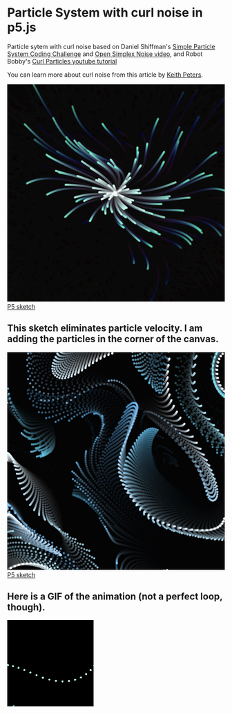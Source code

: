 # Particle System with curl noise in p5.js

Particle sytem with curl noise based on Daniel Shiffman's [Simple Particle System Coding Challenge](https://thecodingtrain.com/challenges/78-simple-particle-system) and [Open Simplex Noise video](), and Robot Bobby's [Curl Particles youtube tutorial](https://www.youtube.com/watch?v=gvMNixP1S5o)

You can learn more about curl noise from this article by [Keith Peters](https://www.bit-101.com/blog/2021/07/curl-noise/).

![](assets/curl.png)  
[P5 sketch](https://editor.p5js.org/kfahn/sketches/ePi0_EyKP)

## This sketch eliminates particle velocity. I am adding the particles in the corner of the canvas.

![](assets/spiral_particles.jpg)
[P5 sketch](https://editor.p5js.org/kfahn/sketches/2IjCZHU4P)

## Here is a GIF of the animation (not a perfect loop, though).

![](https://github.com/kfahn22/noise/blob/new/assets/GIF_swirl.gif)
